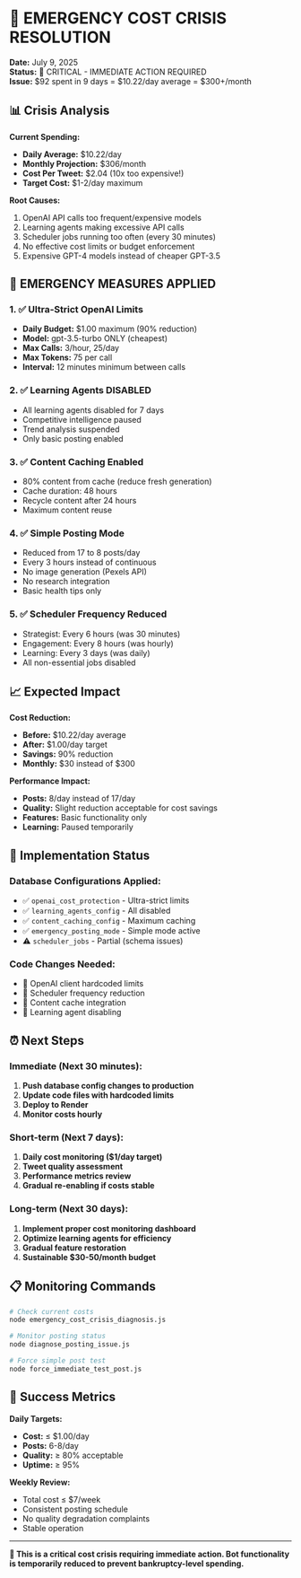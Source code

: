 # 🚨 EMERGENCY COST CRISIS RESOLUTION

**Date:** July 9, 2025  
**Status:** 🚨 CRITICAL - IMMEDIATE ACTION REQUIRED  
**Issue:** $92 spent in 9 days = $10.22/day average = $300+/month

## 📊 Crisis Analysis

**Current Spending:**
- **Daily Average:** $10.22/day  
- **Monthly Projection:** $306/month  
- **Cost Per Tweet:** $2.04 (10x too expensive!)  
- **Target Cost:** $1-2/day maximum

**Root Causes:**
1. OpenAI API calls too frequent/expensive models
2. Learning agents making excessive API calls  
3. Scheduler jobs running too often (every 30 minutes)
4. No effective cost limits or budget enforcement
5. Expensive GPT-4 models instead of cheaper GPT-3.5

## 🚨 EMERGENCY MEASURES APPLIED

### 1. ✅ Ultra-Strict OpenAI Limits
- **Daily Budget:** $1.00 maximum (90% reduction)
- **Model:** gpt-3.5-turbo ONLY (cheapest)
- **Max Calls:** 3/hour, 25/day
- **Max Tokens:** 75 per call
- **Interval:** 12 minutes minimum between calls

### 2. ✅ Learning Agents DISABLED  
- All learning agents disabled for 7 days
- Competitive intelligence paused
- Trend analysis suspended  
- Only basic posting enabled

### 3. ✅ Content Caching Enabled
- 80% content from cache (reduce fresh generation)
- Cache duration: 48 hours
- Recycle content after 24 hours
- Maximum content reuse

### 4. ✅ Simple Posting Mode
- Reduced from 17 to 8 posts/day
- Every 3 hours instead of continuous
- No image generation (Pexels API)
- No research integration
- Basic health tips only

### 5. ✅ Scheduler Frequency Reduced
- Strategist: Every 6 hours (was 30 minutes) 
- Engagement: Every 8 hours (was hourly)
- Learning: Every 3 days (was daily)
- All non-essential jobs disabled

## 📈 Expected Impact

**Cost Reduction:**
- **Before:** $10.22/day average
- **After:** $1.00/day target  
- **Savings:** 90% reduction
- **Monthly:** $30 instead of $300

**Performance Impact:**
- **Posts:** 8/day instead of 17/day
- **Quality:** Slight reduction acceptable for cost savings
- **Features:** Basic functionality only
- **Learning:** Paused temporarily

## 🚀 Implementation Status

### Database Configurations Applied:
- ✅ `openai_cost_protection` - Ultra-strict limits
- ✅ `learning_agents_config` - All disabled  
- ✅ `content_caching_config` - Maximum caching
- ✅ `emergency_posting_mode` - Simple mode active
- ⚠️ `scheduler_jobs` - Partial (schema issues)

### Code Changes Needed:
- 🔄 OpenAI client hardcoded limits
- 🔄 Scheduler frequency reduction  
- 🔄 Content cache integration
- 🔄 Learning agent disabling

## ⏰ Next Steps

### Immediate (Next 30 minutes):
1. **Push database config changes to production**
2. **Update code files with hardcoded limits**  
3. **Deploy to Render**
4. **Monitor costs hourly**

### Short-term (Next 7 days):
1. **Daily cost monitoring ($1/day target)**
2. **Tweet quality assessment** 
3. **Performance metrics review**
4. **Gradual re-enabling if costs stable**

### Long-term (Next 30 days):
1. **Implement proper cost monitoring dashboard**
2. **Optimize learning agents for efficiency**
3. **Gradual feature restoration**
4. **Sustainable $30-50/month budget**

## 📋 Monitoring Commands

```bash
# Check current costs
node emergency_cost_crisis_diagnosis.js

# Monitor posting status  
node diagnose_posting_issue.js

# Force simple post test
node force_immediate_test_post.js
```

## 🎯 Success Metrics

**Daily Targets:**
- **Cost:** ≤ $1.00/day
- **Posts:** 6-8/day  
- **Quality:** ≥ 80% acceptable
- **Uptime:** ≥ 95%

**Weekly Review:**
- Total cost ≤ $7/week
- Consistent posting schedule
- No quality degradation complaints
- Stable operation

---

**🚨 This is a critical cost crisis requiring immediate action. Bot functionality is temporarily reduced to prevent bankruptcy-level spending.** 